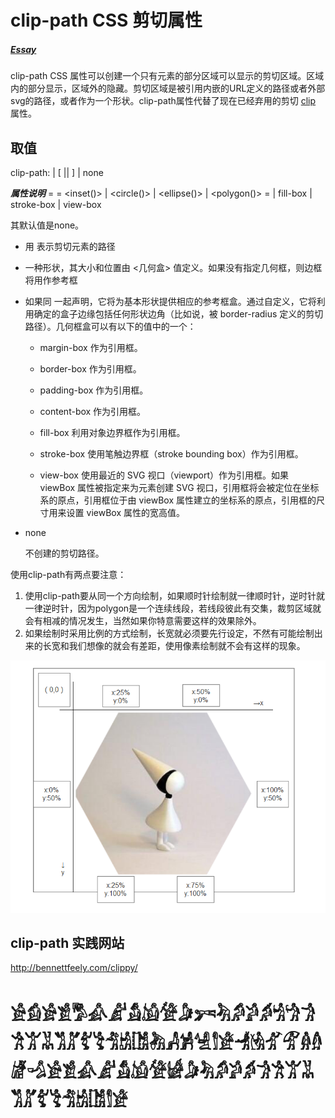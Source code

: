 # clip-path CSS 剪切属性

##### [Essay](https://dixinl.github.io/Essay/)

clip-path CSS 属性可以创建一个只有元素的部分区域可以显示的剪切区域。区域内的部分显示，区域外的隐藏。剪切区域是被引用内嵌的URL定义的路径或者外部svg的路径，或者作为一个形状。clip-path属性代替了现在已经弃用的剪切 [clip](https://developer.mozilla.org/en-US/docs/Web/CSS/clip) 属性。

## 取值

clip-path: <clip-source> | [ <basic-shape> || <geometry-box> ] | none

***属性说明***
<clip-source> = <url>
<basic-shape> = <inset()> | <circle()> | <ellipse()> | <polygon()>
<geometry-box> = <shape-box> | fill-box | stroke-box | view-box

其默认值是none。

- <clip-source>

  用 <url> 表示剪切元素的路径

- <basic-shape>

  一种形状，其大小和位置由 <几何盒> 值定义。如果没有指定几何框，则边框将用作参考框

- <geometry-box>

  如果同 <basic-shape> 一起声明，它将为基本形状提供相应的参考框盒。通过自定义，它将利用确定的盒子边缘包括任何形状边角（比如说，被 border-radius 定义的剪切路径）。几何框盒可以有以下的值中的一个：

  - margin-box 作为引用框。

  - border-box 作为引用框。
  - padding-box 作为引用框。
  - content-box 作为引用框。
  - fill-box 利用对象边界框作为引用框。
  - stroke-box 使用笔触边界框（stroke bounding box）作为引用框。
  - view-box 使用最近的 SVG 视口（viewport）作为引用框。如果 viewBox 属性被指定来为元素创建 SVG 视口，引用框将会被定位在坐标系的原点，引用框位于由 viewBox 属性建立的坐标系的原点，引用框的尺寸用来设置 viewBox 属性的宽高值。

- none

  不创建的剪切路径。

使用clip-path有两点要注意：

1. 使用clip-path要从同一个方向绘制，如果顺时针绘制就一律顺时针，逆时针就一律逆时针，因为polygon是一个连续线段，若线段彼此有交集，裁剪区域就会有相减的情况发生，当然如果你特意需要这样的效果除外。
2. 如果绘制时采用比例的方式绘制，长宽就必须要先行设定，不然有可能绘制出来的长宽和我们想像的就会有差距，使用像素绘制就不会有这样的现象。

![894563958-57d3e2cf3429c_articlex](./images/894563958-57d3e2cf3429c_articlex.png)

## clip-path 实践网站

http://bennettfeely.com/clippy/

# 𓀀𓀁𓀂𓀃𓀄𓀉𓀊𓀋𓀌𓀍𓀏𓀒𓀓𓀔𓀕𓀖𓀜𓀝𓀞𓀟𓀠𓀡𓀢𓀣𓀤𓀥𓀦𓀧𓀨𓀩𓀻𓀼𓀽𓀾𓁁𓁂𓁃𓁄𓁅𓁆𓁇𓁈𓁉𓀀𓀃𓀉𓀊𓀋𓀌𓀍𓀎𓀏𓀓𓀔𓀕𓀖𓀞𓀟𓀠𓀡𓀢𓀣𓀤𓀥𓀦𓀧𓀨𓀾𓁁